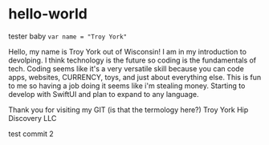 # hello-world
tester baby
`var name = "Troy York"`

  Hello, my name is Troy York out of Wisconsin! I am in my introduction to devolping. I think technology is the future so coding is the fundamentals of tech. Coding seems like it's a very versatile skill because you can code apps, websites, CURRENCY, toys, and just about everything else. This is fun to me so having a job doing it seems like i'm stealing money. Starting to develop with SwiftUI and plan to expand to any language.
  
  Thank you for visiting my GIT (is that the termology here?)
  Troy York 
  Hip Discovery LLC
  
  test commit 2
